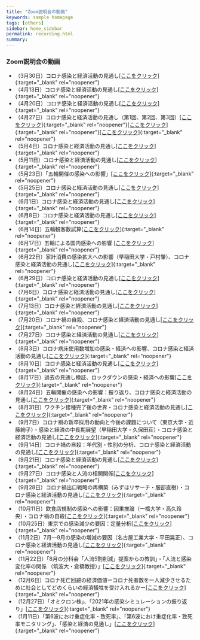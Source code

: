 ```yaml
---
title: "Zoom説明会の動画"
keywords: sample homepage
tags: [others]
sidebar: home_sidebar
permalink: recording.html
summary:
---
```


### Zoom説明会の動画



- （3月30日）コロナ感染と経済活動の見通し[[ここをクリック]](https://u-tokyo-ac-jp.zoom.us/rec/share/PSgMvoQQCNpGmODfyujp9rDeVI_zoYcAYouj_05pPi5wQgUP30CJQLgKAuQF7Ci8.rT8j01xqw4bE-5kA?startTime=1617091306000){:target="_blank" rel="noopener"}
- （4月13日）コロナ感染と経済活動の見通し[[ここをクリック]](https://u-tokyo-ac-jp.zoom.us/rec/share/X1nKq9vBFRCghWKSy9mmwglzJlv1uSBZHhOuHRty6hq_tDatnmD1g7ps7zG1yYiH.Gid9nkZ4y0DGlbya){:target="_blank" rel="noopener"}
- （4月20日）コロナ感染と経済活動の見通し[[ここをクリック]](https://u-tokyo-ac-jp.zoom.us/rec/share/yamnPfsovC4sf5spZ5WnF9B0XaQwbsb6hUVGIAP95MuWrtt5CVvliog-KXOvPh5Y.BdAIQX7ZMlovSW0c){:target="_blank" rel="noopener"}
- （4月27日）コロナ感染と経済活動の見通し（第1回、第2回、第3回）[[ここをクリック]](https://u-tokyo-ac-jp.zoom.us/rec/share/IRZvttIR2lZ-uV-juJxN4nuNCfbpilp_K8Hnn0MSxrFlHfbIqYxdxA85RVKVwA2L.qvT8wPDvrs_PbF9r){:target="_blank" rel="noopener"}[[ここをクリック]](https://u-tokyo-ac-jp.zoom.us/rec/share/G_dhZOFCnyM5TlI0ciugR8nM7HUHKa2EYdNGJeL935DfAJxI1blz8SSbfKbh68.ecBe_sCMc3GLAl67){:target="_blank" rel="noopener"}[[ここをクリック]](https://u-tokyo-ac-jp.zoom.us/rec/share/J0eCA8RF6TGcfrsYcW4k9W0crEATd7FJNYldqI4PvyZ7kWooY1kyouF1kL_NI5ot.FeAq3mRPUYgUsNhz){:target="_blank" rel="noopener"}
- （5月4日）コロナ感染と経済活動の見通し[[ここをクリック]](https://u-tokyo-ac-jp.zoom.us/rec/share/6VBdFiQOicEw63WczadVca3xb23rIvi0hDsiRhv3HJyehfaoglYWho-66Zg14CiF.xkuxA2eV2ZOUcgyD){:target="_blank" rel="noopener"}
- （5月11日）コロナ感染と経済活動の見通し[[ここをクリック]](https://u-tokyo-ac-jp.zoom.us/rec/share/9d0GUwnZrvl6whVg6WyRIHnhwZOmdu7_vlS8OiqRndZWxhK6UvPEZ3SkYTni2Jjj.9ymBhpxaFtM0NFyf){:target="_blank" rel="noopener"}
- （5月23日）「五輪開催の感染への影響」[[ここをクリック]](
  https://u-tokyo-ac-jp.zoom.us/rec/share/ehQlA6EVys2CYehi52Pdhf2TURbC4Z3p_0uhvvcU-QgR8jQ13RUqahKEwKlmbSVB.4jfNDCEVEjkgmANt?startTime=1621754628000){:target="_blank" rel="noopener"}
- （5月25日）コロナ感染と経済活動の見通し[[ここをクリック]](
  https://u-tokyo-ac-jp.zoom.us/rec/share/OI75Geb3F5g1T6N9yCCPdKCaNw052iMUKd-EwStXlYyOuJ-P5N3dsasGcamgyX9m.OYVUVxzj4rJ1DGk3?startTime=1621929900000){:target="_blank" rel="noopener"}
- （6月1日）コロナ感染と経済活動の見通し[[ここをクリック]](https://u-tokyo-ac-jp.zoom.us/rec/share/Xfzm3SYs1F2942APzA0wpQ4vKoBwUImMwMAKgmPfW16Lgyer-EF3ZsPuyt8jaE3P.874Hp7rpr2C_VQvC?startTime=1622537602000){:target="_blank" rel="noopener"}
- （6月8日）コロナ感染と経済活動の見通し[[ここをクリック]](https://u-tokyo-ac-jp.zoom.us/rec/share/-yd5patJIpV5ofxvcRYeyUsOooSMHvoddo6J_fBufJmwhn1AtmQhH9nFHk8lnqIG.XaxPTLV46F41NV_c?startTime=1623141706000){:target="_blank" rel="noopener"}
- （6月14日）五輪観客数試算[[ここをクリック]](https://u-tokyo-ac-jp.zoom.us/rec/share/c0d4HuerGp5Xy3ZvrAEHD43pwz7YnsCiFVKhNqpF77mcn_zV8YIPpyfi1WFgYd2m.H4-Ai-G25TQvrnge?startTime=1623655496000){:target="_blank" rel="noopener"}
- （6月17日）五輪による国内感染への影響 [[ここをクリック]](https://u-tokyo-ac-jp.zoom.us/rec/share/wLhQewKTLoVY5T00yi96h0FP5khCNXH4m99egtZJ5P5YtkXtNCANk-LbxmOQY8yW.4vsb-dwlCZ497iPH?startTime=1623912478000){:target="_blank" rel="noopener"}
- （6月22日）家計消費の感染拡大への影響（早稲田大学・戸村肇）、コロナ感染と経済活動の見通し[[ここをクリック]](https://u-tokyo-ac-jp.zoom.us/rec/share/MrCI7mWiOTZ6bWD4aeLRsQsmeUsjMlhCw_Qx8BOCpfzVWGOlHiwkEGgNuChSoljI.qRV1NH_6AekKYinX?startTime=1624350892000){:target="_blank" rel="noopener"}
- （6月29日）コロナ感染と経済活動の見通し[[ここをクリック]](https://u-tokyo-ac-jp.zoom.us/rec/share/0hR7Ag5NwSYRly2jTUu0B6_yHnV3fp8YseyjvL93xpJXLxzeMuF_t5soq3LsqWtg.DYrfa4QZvAYIpH-K?startTime=1624955212000){:target="_blank" rel="noopener"}
- （7月6日）コロナ感染と経済活動の見通し[[ここをクリック]](https://u-tokyo-ac-jp.zoom.us/rec/share/bPy9r225cDWdFcOwY_byyIDnmmPr3qmR4S_80vDTZpY0K2MKB53iuuddLCWgxz0.DY72_F1oyc80qYKw?startTime=1625559905000){:target="_blank" rel="noopener"}
- （7月13日）コロナ感染と経済活動の見通し[[ここをクリック]](https://u-tokyo-ac-jp.zoom.us/rec/share/Q7byEqSIXJlUgASOtgSCSdyEA-MRjLOCnPoPrkddhhl_MFm8bRgabOO-YO7doNZY.GzaFKgSI_jjPwCMg?startTime=1626166547000){:target="_blank" rel="noopener"}
- （7月20日）コロナ禍の自殺、コロナ感染と経済活動の見通し[[ここをクリック]](https://u-tokyo-ac-jp.zoom.us/rec/share/p3CfBtbJ3wCY9-zGw7ox5_Q8IO8bWSeAIycZrWm-97uyngvgBNa2Z633u6JIGS01.2JfINJQI4RxVr985?startTime=1626766836000){:target="_blank" rel="noopener"}
- （7月27日）コロナ感染と経済活動の見通し[[ここをクリック]](https://u-tokyo-ac-jp.zoom.us/rec/share/a1FaJC9gq0Ein1etiN8maA-v98kFPW5iTflKHZ1UxC4-jidOR390lYCh4yJGorm9.-u_pfqPG7AqZHhn8?startTime=1627372184000){:target="_blank" rel="noopener"}
- （8月3日）コロナ病床使用数増加の感染・経済への影響、コロナ感染と経済活動の見通し[[ここをクリック]](https://u-tokyo-ac-jp.zoom.us/rec/share/JMp_CEcMRztI0SJuXwxryPkfXREnF2EyYu9ThkzmaGjt3s2zwKTltVwU79xNxmZ_.YntbDlLP3mpCVgZX?startTime=1627977158000){:target="_blank" rel="noopener"}
- （8月10日）コロナ感染と経済活動の見通し[[ここをクリック]](https://u-tokyo-ac-jp.zoom.us/rec/share/kG5Csnt7FkDrVJxfk5t3kXfnz8WLKRLA7pfAcvLZHH8JxONTqOqCyA-vw8wh7lK4.tXGsMC_2iT0KJlkl?startTime=1628581893000){:target="_blank" rel="noopener"}
- （8月17日）過去の見通し検証、ロックダウンの感染・経済への影響[[ここをクリック]](https://u-tokyo-ac-jp.zoom.us/rec/share/Mfmd3LFhTjFmL8RP2Wf24Zq09bTJ2unY5TpPfwhAcjz2L7O5FfN8tIH6-S_g3C0.CtEE9mebI5cqmXEX?startTime=1629186590000){:target="_blank" rel="noopener"}
- （8月24日）五輪開催の感染への影響：振り返り、コロナ感染と経済活動の見通し[[ここをクリック]](https://u-tokyo-ac-jp.zoom.us/rec/share/HQtjfIaZoxhwfDfcl4F5SM57ZyvIyy9iByLqxqsDwJo4_BIvCfr0IZlcc3BBfmEH.dt5fCdFEXEnzQUX5?startTime=1629791347000){:target="_blank" rel="noopener"}
- （8月31日）ワクチン接種完了後の世界・コロナ感染と経済活動の見通し[[ここをクリック]](https://u-tokyo-ac-jp.zoom.us/rec/share/ccFYK_uNqvon4VfCxo66exsoqOvM8s1VcrsXzxPS27dn7g52giJSOZ-GGADPkdMm.ngHadLttL0w-Q4KQ?startTime=1630395886000){:target="_blank" rel="noopener"}
- （9月7日）コロナ禍の新卒採用の動向と今後の課題について（東京大学・近藤絢子）・感染と経済の中長期展望（早稲田大学・久保田荘）・コロナ感染と経済活動の見通し[[ここをクリック]](https://u-tokyo-ac-jp.zoom.us/rec/share/g1QKCaL4DRX5Jqe9xaGMS1dBEh9APiGPSxkSuRrnI_Krkx5CPNauBuyNB4jyZNlv.c6iRQVGJmfV8TyRw?startTime=1630999296000){:target="_blank" rel="noopener"}
- （9月14日）コロナ禍の自殺：年代別・性別の分析、コロナ感染と経済活動の見通し[[ここをクリック]](https://u-tokyo-ac-jp.zoom.us/rec/share/Qke3AEROWgNxdjFpf0tKlXFCysivSZb3DnO8dMuBEd99xyWV-5okHbtI0sOzDHLb.AUguxBU_uXKo-Q6X?startTime=1632209402000){:target="_blank" rel="noopener"}
- （9月21日）コロナ感染と経済活動の見通し[[ここをクリック]](https://u-tokyo-ac-jp.zoom.us/rec/share/Jjfm9p4EE48Epqyv9D1IlTWv2kebBs3p-5Oy5Zt_EOF1sDVGVslmhStnhlw2bKM.YiyHtF0nAXJILaoI?startTime=1632725824000){:target="_blank" rel="noopener"}
- （9月27日）コロナ感染と人流の相関関係[[ここをクリック]](https://u-tokyo-ac-jp.zoom.us/rec/share/OQGEbVHC-X0lylnase2GBnV_bVXp8Zy9Nvnia4W52SCR4z3syHrfcg5XG9T_iA0.CLOXyIyt5xLWTV17?startTime=1632725824000){:target="_blank" rel="noopener"}
- （9月28日）コロナ禍出口戦略の再構築（みずほリサーチ・服部直樹）・コロナ感染と経済活動の見通し[[ここをクリック]](https://u-tokyo-ac-jp.zoom.us/rec/share/sBSaD2IfbB_tUQyZH7Y4UzZ8X_x6ZvVcp_ThZqFbX5DhdRiZ2lRmIwLNniVtF4cc.qTqjIcJQSwrQK4Io?startTime=1632807697000){:target="_blank" rel="noopener"}
- （10月11日）飲食店規制の感染への影響：因果推論（一橋大学・高久玲央）・コロナ禍の自殺[[ここをクリック]](https://u-tokyo-ac-jp.zoom.us/rec/share/W_YBdLA0uIEW5MrxNuRHXZD3R8xWcu3sTFmC7De_G0b_oFaWbJwi7yGOWJyp1NZC.x175YfZXrnPJuSGR?startTime=1633935232000){:target="_blank" rel="noopener"}
- （10月25日）東京での感染減少の要因：定量分析[[ここをクリック]](https://u-tokyo-ac-jp.zoom.us/rec/share/oyV5I8RNiAid1MPJG0sJx-dGU4NyqYoXw4LCbdfBtUDI7rffyeve4OZBQJVjgjJP.Q3DSn4mDGDCXhZ0B?startTime=1635144748000){:target="_blank" rel="noopener"}
- （11月2日）7月―9月の感染の増減の要因（名古屋工業大学・平田晃正）、コロナ感染と経済活動の見通し[[ここをクリック]](https://u-tokyo-ac-jp.zoom.us/rec/share/Xf0oKbupF-6_FNhNNEtVCUI7OxY4JtjJp-lptbQ0jcwSCj_AxP6Xl-WW6axMIgNr.5E7YleJKAliEmKQV?startTime=1635836134000){:target="_blank" rel="noopener"}
- （11月22日）「8月の分科会「人流5割削減」提案からの教訓」・「人流と感染変化率の関係 （筑波大・倉橋教授）」[[ここをクリック]](https://u-tokyo-ac-jp.zoom.us/rec/share/LobC-5rbev1mpsNz8ggHdy4tnWsTNnt_T9j5wo5jtTHRGblLVZ82tT73N5usKQAx.wFBKgewY1_pLGKRZ?startTime=1637566433000){:target="_blank" rel="noopener"}
- （12月6日）コロナ死亡回避の経済価値ーコロナ死者数を一人減少させるために社会としてどのくらいの経済犠牲を受け入れるかー[[ここをクリック]](https://u-tokyo-ac-jp.zoom.us/rec/share/xwyIs_Zw8RrYOt0QdFL9rIxTQnrFf72Mo037XxuEgpPPIlwSkZe2nnIEsZBYkdHc.HIJQ8QeXaxAEXDj6?startTime=1638774732000){:target="_blank" rel="noopener"}
- （12月27日）「オミクロン株」、「2021年の感染シミュレーションの振り返り」[[ここをクリック]](https://u-tokyo-ac-jp.zoom.us/rec/share/z1MmBBpICqQyjvSaWj76Jwoy9ycXFU00gR9fqeZ2wwh8c9oYLXOVC98DtTvk3uUt.VxD8HdCC9sp5JWbS?startTime=1640585891000){:target="_blank" rel="noopener"}
- （1月11日）「第6波におけ重症化率・致死率」、「第6波におけ重症化率・致死率モニタリング」、「感染と経済の見通し」[[ここをクリック]](https://u-tokyo-ac-jp.zoom.us/rec/share/nG62E9WYyugXsTNZYjF2CKMFOBmUZGykM8VF61hJk5HA355fo1wfbvgVHwFzPMcP.oqkj-26T-7jLH_in?startTime=1641873996000){:target="_blank" rel="noopener"}

